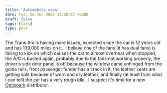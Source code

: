 ```yaml
---
title: 'Automobile saga'
date: Tue, 26 Jun 2007 13:50:57 +0000
draft: false
tags: [Cars]
type: post
---
```


The Trans Am is having more issues, expected since the car is 12 years old and has 139,000 miles on it.  I believe one of the fans (it has dual fans) is failing to kick on which causes the car to almost overheat when stopped, the A/C is busted again, probably due to the fans not working properly, the driver's side door panel is off because the window came unhinged from the guide rails, front passenger fender has a crack in it, the leather seats are getting split because of worn and dry leather, and finally (at least from what I can tell) the car has a very rough idle.  I suspect it's time for a new [Optispark](http://www.google.com/search?q=optispark&ie=utf-8&oe=utf-8&aq=t&rls=org.mozilla:en-US:official&client=firefox-a) distributor.